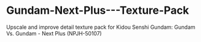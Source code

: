 # Gundam-Next-Plus---Texture-Pack
Upscale and improve detail texture pack for Kidou Senshi Gundam: Gundam Vs. Gundam - Next Plus (NPJH-50107)
